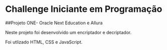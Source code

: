 # Challenge Iniciante em Programação

##Projeto ONE- Oracle Next Education e Allura

Neste projeto foi desenvolvido um encriptador e decriptador.

Foi utlizado HTML, CSS e JavaScript.
